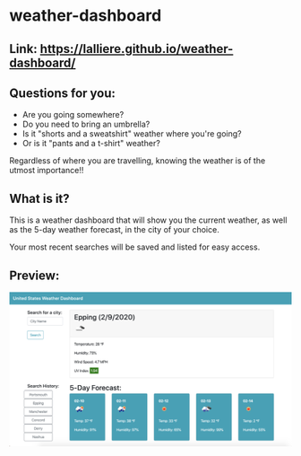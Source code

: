 # weather-dashboard

## Link: https://lalliere.github.io/weather-dashboard/

## Questions for you:
* Are you going somewhere? 
* Do you need to bring an umbrella?
* Is it "shorts and a sweatshirt" weather where you're going?
* Or is it "pants and a t-shirt" weather?

Regardless of where you are travelling, knowing the weather is of the utmost importance!!

## What is it?

This is a weather dashboard that will show you the current weather, as well as the 5-day weather forecast, in the city of your choice.

Your most recent searches will be saved and listed for easy access.

## Preview:

<img src = ./assets/EL-weather-dashboard-demo.png>
